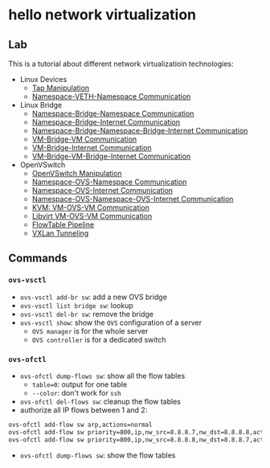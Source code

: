 # hello network virtualization

## Lab
This is a tutorial about different network virtualizatioin technologies:
- Linux Devices
  - [Tap Manipulation](lab_linux-device/tap/tap.md)
  - [Namespace-VETH-Namespace Communication](lab_linux-device/veth/ns-veth-ns.md)
- Linux Bridge
  - [Namespace-Bridge-Namespace Communication](lab_linux-bridge/ns-br-ns.md)
  - [Namespace-Bridge-Internet Communication](lab_linux-bridge/ns-br-ext.md)
  - [Namespace-Bridge-Namespace-Bridge-Internet Communication]()
  - [VM-Bridge-VM Communication](lab_linux-bridge/vm-br-vm-kvm.md)
  - [VM-Bridge-Internet Communication]()
  - [VM-Bridge-VM-Bridge-Internet Communication]()
- OpenVSwitch
  - [OpenVSwitch Manipulation](lab_ovs/ovs-manipulation.md)
  - [Namespace-OVS-Namespace Communication](lab_ovs/ovs-namespace.md)
  - [Namespace-OVS-Internet Communication]()
  - [Namespace-OVS-Namespace-OVS-Internet Communication]()
  - [KVM: VM-OVS-VM Communication](lab_ovs/ovs-kvm-vm.md)
  - [Libvirt VM-OVS-VM Communication](lab_ovs/libvirt/ovs-libvirt-vm.md)
  - [FlowTable Pipeline](lab_ovs/ovs-pipeline.md)
  - [VXLan Tunneling](lab_ovs/tunneling/ovs-tunneling.md)
  
## Commands
### `ovs-vsctl`
- `ovs-vsctl add-br sw`: add a new OVS bridge 
- `ovs-vsctl list bridge sw`: lookup
- `ovs-vsctl del-br sw`: remove the bridge
- `ovs-vsctl show`: show the `OVS` configuration of a server
  - `OVS manager` is for the whole server
  - `OVS controller` is for a dedicated switch

### `ovs-ofctl`
- `ovs-ofctl dump-flows sw`: show all the flow tables
  - `table=0`: output for one table
  - `--color`: don't work for `ssh`
- `ovs-ofctl del-flows sw`: cleanup the flow tables
- authorize all IP flows between 1 and 2:
```bash
ovs-ofctl add-flow sw arp,actions=normal
ovs-ofctl add-flow sw priority=800,ip,nw_src=8.8.8.7,nw_dst=8.8.8.8,actions=normal
ovs-ofctl add-flow sw priority=800,ip,nw_src=8.8.8.8,nw_dst=8.8.8.7,actions=normal
```
- `ovs-ofctl dump-flows sw`: show the flow tables
